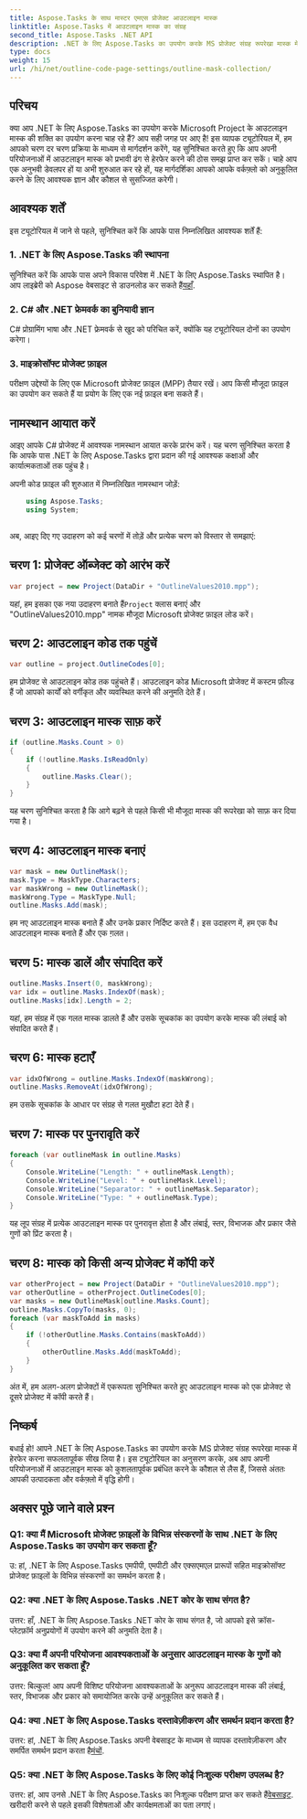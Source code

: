 ```yaml
---
title: Aspose.Tasks के साथ मास्टर एमएस प्रोजेक्ट आउटलाइन मास्क
linktitle: Aspose.Tasks में आउटलाइन मास्क का संग्रह
second_title: Aspose.Tasks .NET API
description: .NET के लिए Aspose.Tasks का उपयोग करके MS प्रोजेक्ट संग्रह रूपरेखा मास्क में हेरफेर करना सीखें। इस व्यापक ट्यूटोरियल के साथ उत्पादकता बढ़ाएँ।
type: docs
weight: 15
url: /hi/net/outline-code-page-settings/outline-mask-collection/
---
```

## परिचय
क्या आप .NET के लिए Aspose.Tasks का उपयोग करके Microsoft Project के आउटलाइन मास्क की शक्ति का उपयोग करना चाह रहे हैं? आप सही जगह पर आए है! इस व्यापक ट्यूटोरियल में, हम आपको चरण दर चरण प्रक्रिया के माध्यम से मार्गदर्शन करेंगे, यह सुनिश्चित करते हुए कि आप अपनी परियोजनाओं में आउटलाइन मास्क को प्रभावी ढंग से हेरफेर करने की ठोस समझ प्राप्त कर सकें। चाहे आप एक अनुभवी डेवलपर हों या अभी शुरुआत कर रहे हों, यह मार्गदर्शिका आपको आपके वर्कफ़्लो को अनुकूलित करने के लिए आवश्यक ज्ञान और कौशल से सुसज्जित करेगी।
## आवश्यक शर्तें
इस ट्यूटोरियल में जाने से पहले, सुनिश्चित करें कि आपके पास निम्नलिखित आवश्यक शर्तें हैं:
### 1. .NET के लिए Aspose.Tasks की स्थापना
 सुनिश्चित करें कि आपके पास अपने विकास परिवेश में .NET के लिए Aspose.Tasks स्थापित है। आप लाइब्रेरी को Aspose वेबसाइट से डाउनलोड कर सकते हैं[यहाँ](https://releases.aspose.com/tasks/net/).
### 2. C# और .NET फ्रेमवर्क का बुनियादी ज्ञान
C# प्रोग्रामिंग भाषा और .NET फ्रेमवर्क से खुद को परिचित करें, क्योंकि यह ट्यूटोरियल दोनों का उपयोग करेगा।
### 3. माइक्रोसॉफ्ट प्रोजेक्ट फ़ाइल
परीक्षण उद्देश्यों के लिए एक Microsoft प्रोजेक्ट फ़ाइल (MPP) तैयार रखें। आप किसी मौजूदा फ़ाइल का उपयोग कर सकते हैं या प्रयोग के लिए एक नई फ़ाइल बना सकते हैं।
## नामस्थान आयात करें
आइए आपके C# प्रोजेक्ट में आवश्यक नामस्थान आयात करके प्रारंभ करें। यह चरण सुनिश्चित करता है कि आपके पास .NET के लिए Aspose.Tasks द्वारा प्रदान की गई आवश्यक कक्षाओं और कार्यात्मकताओं तक पहुंच है।

अपनी कोड फ़ाइल की शुरुआत में निम्नलिखित नामस्थान जोड़ें:
```csharp
    using Aspose.Tasks;
    using System;
    
```
अब, आइए दिए गए उदाहरण को कई चरणों में तोड़ें और प्रत्येक चरण को विस्तार से समझाएं:
## चरण 1: प्रोजेक्ट ऑब्जेक्ट को आरंभ करें
```csharp
var project = new Project(DataDir + "OutlineValues2010.mpp");
```
 यहां, हम इसका एक नया उदाहरण बनाते हैं`Project` क्लास बनाएं और "OutlineValues2010.mpp" नामक मौजूदा Microsoft प्रोजेक्ट फ़ाइल लोड करें।
## चरण 2: आउटलाइन कोड तक पहुंचें
```csharp
var outline = project.OutlineCodes[0];
```
हम प्रोजेक्ट से आउटलाइन कोड तक पहुंचते हैं। आउटलाइन कोड Microsoft प्रोजेक्ट में कस्टम फ़ील्ड हैं जो आपको कार्यों को वर्गीकृत और व्यवस्थित करने की अनुमति देते हैं।
## चरण 3: आउटलाइन मास्क साफ़ करें
```csharp
if (outline.Masks.Count > 0)
{
    if (!outline.Masks.IsReadOnly)
    {
        outline.Masks.Clear();
    }
}
```
यह चरण सुनिश्चित करता है कि आगे बढ़ने से पहले किसी भी मौजूदा मास्क की रूपरेखा को साफ़ कर दिया गया है।
## चरण 4: आउटलाइन मास्क बनाएं
```csharp
var mask = new OutlineMask();
mask.Type = MaskType.Characters;
var maskWrong = new OutlineMask();
maskWrong.Type = MaskType.Null;
outline.Masks.Add(mask);
```
हम नए आउटलाइन मास्क बनाते हैं और उनके प्रकार निर्दिष्ट करते हैं। इस उदाहरण में, हम एक वैध आउटलाइन मास्क बनाते हैं और एक ग़लत।
## चरण 5: मास्क डालें और संपादित करें
```csharp
outline.Masks.Insert(0, maskWrong);
var idx = outline.Masks.IndexOf(mask);
outline.Masks[idx].Length = 2;
```
यहां, हम संग्रह में एक गलत मास्क डालते हैं और उसके सूचकांक का उपयोग करके मास्क की लंबाई को संपादित करते हैं।
## चरण 6: मास्क हटाएँ
```csharp
var idxOfWrong = outline.Masks.IndexOf(maskWrong);
outline.Masks.RemoveAt(idxOfWrong);
```
हम उसके सूचकांक के आधार पर संग्रह से गलत मुखौटा हटा देते हैं।
## चरण 7: मास्क पर पुनरावृति करें
```csharp
foreach (var outlineMask in outline.Masks)
{
    Console.WriteLine("Length: " + outlineMask.Length);
    Console.WriteLine("Level: " + outlineMask.Level);
    Console.WriteLine("Separator: " + outlineMask.Separator);
    Console.WriteLine("Type: " + outlineMask.Type);
}
```
यह लूप संग्रह में प्रत्येक आउटलाइन मास्क पर पुनरावृत्त होता है और लंबाई, स्तर, विभाजक और प्रकार जैसे गुणों को प्रिंट करता है।
## चरण 8: मास्क को किसी अन्य प्रोजेक्ट में कॉपी करें
```csharp
var otherProject = new Project(DataDir + "OutlineValues2010.mpp");
var otherOutline = otherProject.OutlineCodes[0];
var masks = new OutlineMask[outline.Masks.Count];
outline.Masks.CopyTo(masks, 0);
foreach (var maskToAdd in masks)
{
    if (!otherOutline.Masks.Contains(maskToAdd))
    {
        otherOutline.Masks.Add(maskToAdd);
    }
}
```
अंत में, हम अलग-अलग प्रोजेक्टों में एकरूपता सुनिश्चित करते हुए आउटलाइन मास्क को एक प्रोजेक्ट से दूसरे प्रोजेक्ट में कॉपी करते हैं।
## निष्कर्ष
बधाई हो! आपने .NET के लिए Aspose.Tasks का उपयोग करके MS प्रोजेक्ट संग्रह रूपरेखा मास्क में हेरफेर करना सफलतापूर्वक सीख लिया है। इस ट्यूटोरियल का अनुसरण करके, अब आप अपनी परियोजनाओं में आउटलाइन मास्क को कुशलतापूर्वक प्रबंधित करने के कौशल से लैस हैं, जिससे अंततः आपकी उत्पादकता और वर्कफ़्लो में वृद्धि होगी।
## अक्सर पूछे जाने वाले प्रश्न
### Q1: क्या मैं Microsoft प्रोजेक्ट फ़ाइलों के विभिन्न संस्करणों के साथ .NET के लिए Aspose.Tasks का उपयोग कर सकता हूँ?
उ: हां, .NET के लिए Aspose.Tasks एमपीपी, एमपीटी और एक्सएमएल प्रारूपों सहित माइक्रोसॉफ्ट प्रोजेक्ट फ़ाइलों के विभिन्न संस्करणों का समर्थन करता है।
### Q2: क्या .NET के लिए Aspose.Tasks .NET कोर के साथ संगत है?
उत्तर: हाँ, .NET के लिए Aspose.Tasks .NET कोर के साथ संगत है, जो आपको इसे क्रॉस-प्लेटफ़ॉर्म अनुप्रयोगों में उपयोग करने की अनुमति देता है।
### Q3: क्या मैं अपनी परियोजना आवश्यकताओं के अनुसार आउटलाइन मास्क के गुणों को अनुकूलित कर सकता हूँ?
उत्तर: बिल्कुल! आप अपनी विशिष्ट परियोजना आवश्यकताओं के अनुरूप आउटलाइन मास्क की लंबाई, स्तर, विभाजक और प्रकार को समायोजित करके उन्हें अनुकूलित कर सकते हैं।
### Q4: क्या .NET के लिए Aspose.Tasks दस्तावेज़ीकरण और समर्थन प्रदान करता है?
उत्तर: हां, .NET के लिए Aspose.Tasks अपनी वेबसाइट के माध्यम से व्यापक दस्तावेज़ीकरण और समर्पित समर्थन प्रदान करता है[मंचों](https://forum.aspose.com/c/tasks/15).
### Q5: क्या .NET के लिए Aspose.Tasks के लिए कोई निःशुल्क परीक्षण उपलब्ध है?
 उत्तर: हां, आप उनसे .NET के लिए Aspose.Tasks का निःशुल्क परीक्षण प्राप्त कर सकते हैं[वेबसाइट](https://releases.aspose.com/tasks/net/). खरीदारी करने से पहले इसकी विशेषताओं और कार्यक्षमताओं का पता लगाएं।
